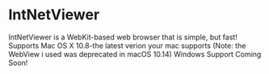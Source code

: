 # IntNetViewer
IntNetViewer is a WebKit-based web browser that is simple, but fast!
Supports Mac OS X 10.8-the latest verion your mac supports (Note: the WebView i used was deprecated in macOS 10.14)
Windows Support Coming Soon!
